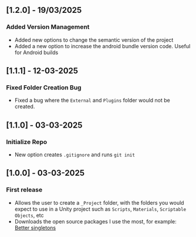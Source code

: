 ## [1.2.0] - 19/03/2025

### Added Version Management

- Added new options to change the semantic version of the project
- Added a new option to increase the android bundle version code. Useful for Android builds

## [1.1.1] - 12-03-2025

### Fixed Folder Creation Bug

- Fixed a bug where the `External` and `Plugins` folder would not be created.

## [1.1.0] - 03-03-2025

### Initialize Repo

- New option creates `.gitignore` and runs `git init`

## [1.0.0] - 03-03-2025

### First release

- Allows the user to create a `_Project` folder, with the folders
  you would expect to use in a Unity project such as `Scripts`, `Materials`,
  `Scriptable Objects`, etc
- Downloads the open source packages I use the most, for example:
  [Better singletons](https://github.com/UnityCommunity/UnitySingleton.git)